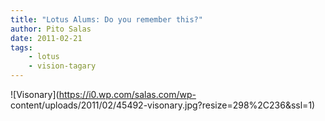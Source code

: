 ```yaml
---
title: "Lotus Alums: Do you remember this?"
author: Pito Salas
date: 2011-02-21
tags:
    - lotus
    - vision-tagary
---
```




![Visonary](https://i0.wp.com/salas.com/wp-
content/uploads/2011/02/45492-visonary.jpg?resize=298%2C236&ssl=1)


